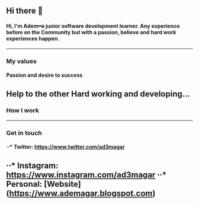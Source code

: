 ## Hi there 👋

#### Hi, **I'm Adem**━a junior software development learner. Any experience before on the Community but with a **passion**, **believe** and **hard work** experiences happen. 
---
### My values
#### Passion and desire to success
Help to the other
Hard working and developing...
---
### How I work

---
### Get in touch

#### ⋅⋅* Twitter: https://www.twitter.com/ad3magar
⋅⋅* Instagram: https://www.instagram.com/ad3magar
⋅⋅* Personal: [Website] (https://www.ademagar.blogspot.com)
---
<!--
**ademagar/ademagar** is a ✨ _special_ ✨ repository because its `README.md` (this file) appears on your GitHub profile.

Here are some ideas to get you started:

- 🔭 I’m currently working on ...
- 🌱 I’m currently learning ...
- 👯 I’m looking to collaborate on ...
- 🤔 I’m looking for help with ...
- 💬 Ask me about ...
- 📫 How to reach me: ...
- 😄 Pronouns: ...
- ⚡ Fun fact: ...
-->

